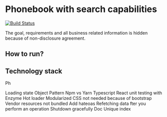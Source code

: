 # Phonebook with search capabilities

[![Build Status](https://travis-ci.org/gustavodido/phone-book-search.svg?branch=master)](https://travis-ci.org/gustavodido/phone-book-search)

The goal, requirements and all business related information is hidden because of non-disclosure agreement.

## How to run?

## Technology stack 


Ph

Loading state
Object Pattern
Npm vs Yarn
Typescript
React unit testing with Enzyme
Hot loader
Modularized CSS not needed because of bootstrap
Vendor resources not bundled
Add hateoas
Refetching data fter you perform an operation
Shutdown gracefully Doc
Unique index